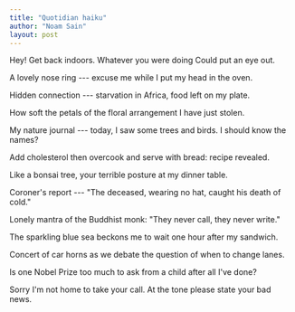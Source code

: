 ```yaml
---
title: "Quotidian haiku"
author: "Noam Sain"
layout: post
---
```


Hey! Get back indoors.
Whatever you were doing
Could put an eye out.

A lovely nose ring ---
excuse me while I put my
head in the oven.

Hidden connection ---
starvation in Africa,
food left on my plate.

How soft the petals
of the floral arrangement
I have just stolen.

My nature journal ---
today, I saw some trees and birds.
I should know the names?

Add cholesterol
then overcook and serve with bread:
recipe revealed.

Like a bonsai tree,
your terrible posture at
my dinner table.

Coroner's report ---
"The deceased, wearing no hat,
caught his death of cold."

Lonely mantra of
the Buddhist monk: "They never
call, they never write."

The sparkling blue sea
beckons me to wait one hour
after my sandwich.

Concert of car horns
as we debate the question
of when to change lanes.

Is one Nobel Prize
too much to ask from a child
after all I've done?

Sorry I'm not home
to take your call. At the tone
please state your bad news.
